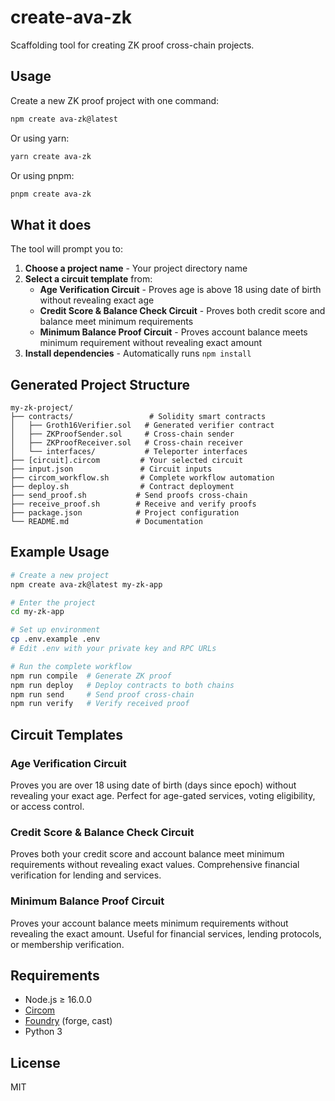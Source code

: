 # create-ava-zk

Scaffolding tool for creating ZK proof cross-chain projects.

## Usage

Create a new ZK proof project with one command:

```bash
npm create ava-zk@latest
```

Or using yarn:

```bash
yarn create ava-zk
```

Or using pnpm:

```bash
pnpm create ava-zk
```

## What it does

The tool will prompt you to:

1. **Choose a project name** - Your project directory name
2. **Select a circuit template** from:
   - **Age Verification Circuit** - Proves age is above 18 using date of birth without revealing exact age
   - **Credit Score & Balance Check Circuit** - Proves both credit score and balance meet minimum requirements
   - **Minimum Balance Proof Circuit** - Proves account balance meets minimum requirement without revealing exact amount
3. **Install dependencies** - Automatically runs `npm install`

## Generated Project Structure

```
my-zk-project/
├── contracts/                 # Solidity smart contracts
│   ├── Groth16Verifier.sol   # Generated verifier contract
│   ├── ZKProofSender.sol     # Cross-chain sender
│   ├── ZKProofReceiver.sol   # Cross-chain receiver
│   └── interfaces/           # Teleporter interfaces
├── [circuit].circom         # Your selected circuit
├── input.json               # Circuit inputs
├── circom_workflow.sh       # Complete workflow automation
├── deploy.sh                # Contract deployment
├── send_proof.sh           # Send proofs cross-chain
├── receive_proof.sh        # Receive and verify proofs
├── package.json            # Project configuration
└── README.md               # Documentation
```

## Example Usage

```bash
# Create a new project
npm create ava-zk@latest my-zk-app

# Enter the project
cd my-zk-app

# Set up environment
cp .env.example .env
# Edit .env with your private key and RPC URLs

# Run the complete workflow
npm run compile  # Generate ZK proof
npm run deploy   # Deploy contracts to both chains
npm run send     # Send proof cross-chain
npm run verify   # Verify received proof
```

## Circuit Templates

### Age Verification Circuit
Proves you are over 18 using date of birth (days since epoch) without revealing your exact age. Perfect for age-gated services, voting eligibility, or access control.

### Credit Score & Balance Check Circuit  
Proves both your credit score and account balance meet minimum requirements without revealing exact values. Comprehensive financial verification for lending and services.

### Minimum Balance Proof Circuit
Proves your account balance meets minimum requirements without revealing the exact amount. Useful for financial services, lending protocols, or membership verification.

## Requirements

- Node.js ≥ 16.0.0
- [Circom](https://docs.circom.io/getting-started/installation/)
- [Foundry](https://getfoundry.sh/) (forge, cast)
- Python 3

## License

MIT 